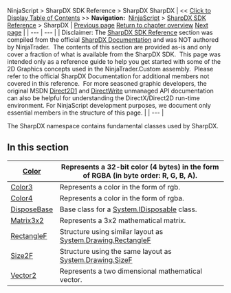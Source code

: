 ﻿
NinjaScript > SharpDX SDK Reference > SharpDX
SharpDX
| << [Click to Display Table of Contents](sharpdx.md) >> **Navigation:**     [NinjaScript](ninjascript.md) > [SharpDX SDK Reference](sharpdx_sdk_reference.md) > SharpDX | [Previous page](sharpdx_sdk_reference.md) [Return to chapter overview](sharpdx_sdk_reference.md) [Next page](sharpdx_color.md) |
| --- | --- |
| Disclaimer: The [SharpDX SDK Reference](sharpdx_sdk_reference.md) section was compiled from the official [SharpDX Documentation](http://sharpdx.org/) and was NOT authored by NinjaTrader.  The contents of this section are provided as-is and only cover a fraction of what is available from the SharpDX SDK.  This page was intended only as a reference guide to help you get started with some of the 2D Graphics concepts used in the NinjaTrader.Custom assembly.  Please refer to the official SharpDX Documentation for additional members not covered in this reference.  For more seasoned graphic developers, the original MSDN [Direct2D1](https://msdn.microsoft.com/en-us/library/windows/desktop/dd370990.aspx) and [DirectWrite](https://msdn.microsoft.com/en-us/library/windows/desktop/dd368038.aspx) unmanaged API documentation can also be helpful for understanding the DirectX/Direct2D run-time environment. For NinjaScript development purposes, we document only essential members in the structure of this page. |
| --- |

The SharpDX namespace contains fundamental classes used by SharpDX. 
 
## In this section
| [Color](sharpdx_color.md) | Represents a 32-bit color (4 bytes) in the form of RGBA (in byte order: R, G, B, A). |
| --- | --- |
| [Color3](sharpdx_color3.md) | Represents a color in the form of rgb. |
| [Color4](sharpdx_color4.md) | Represents a color in the form of rgba. |
| [DisposeBase](sharpdx_disposebase.md) | Base class for a [System.IDisposable](https://msdn.microsoft.com/en-us/library/aax125c9) class. |
| [Matrix3x2](sharpdx_matrix3x2.md) | Represents a 3x2 mathematical matrix. |
| [RectangleF](sharpdx_rectanglef.md) | Structure using similar layout as [System.Drawing.RectangleF](https://www.google.com/search?q=system.drawing.rectangleF&ie=utf-8&oe=utf-8) |
| [Size2F](sharpdx_size2f.md) | Structure using the same layout as [System.Drawing.SizeF](https://msdn.microsoft.com/en-us/library/system.drawing.sizef(v=vs.110).aspx) |
| [Vector2](sharpdx_vector2.md) | Represents a two dimensional mathematical vector. |
